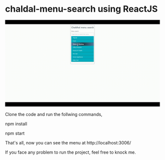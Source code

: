 # chaldal-menu-search using ReactJS

![ChaldalDemo](https://github.com/gsayem/chaldhal-menu-search/blob/master/ChaldalDemo.gif)

Clone the code and run the follwing commands,

npm install

npm start

That's all, now you can see the menu at http://localhost:3006/

If you face any problem to run the project, feel free to knock me.
